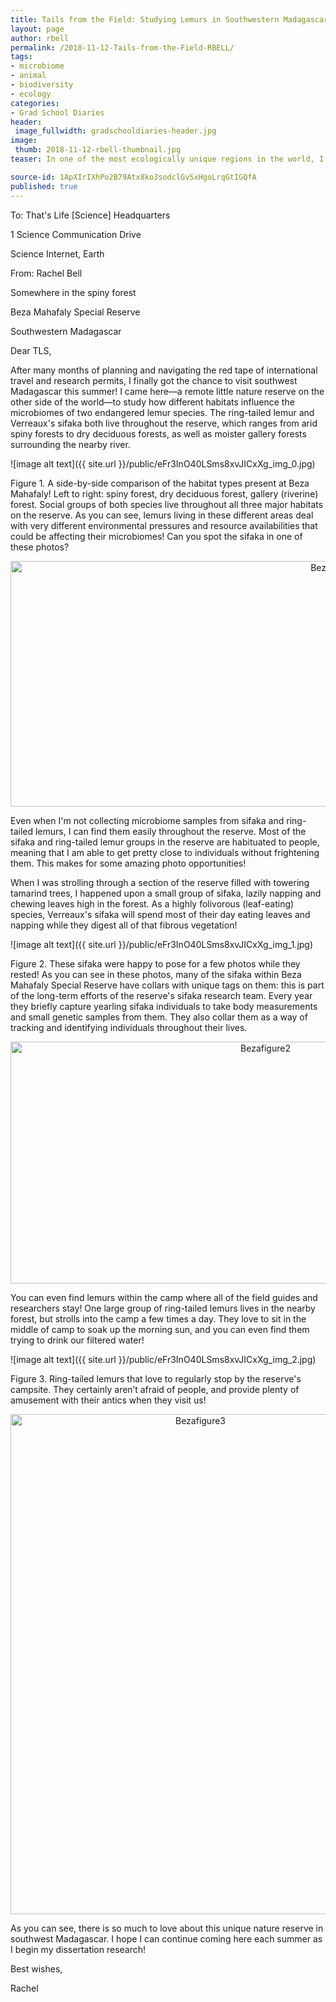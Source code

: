 ```yaml
---
title: Tails from the Field: Studying Lemurs in Southwestern Madagascar
layout: page
author: rbell
permalink: /2018-11-12-Tails-from-the-Field-RBELL/
tags:
- microbiome
- animal
- biodiversity
- ecology
categories:
- Grad School Diaries
header:
 image_fullwidth: gradschooldiaries-header.jpg
image:
 thumb: 2018-11-12-rbell-thumbnail.jpg
teaser: In one of the most ecologically unique regions in the world, I had the chance to get up close and personal with lemurs!

source-id: 1ApXIrIXhPo2B79Atx8ko3sodclGvSxHgoLrqGtIGQfA
published: true
---
```


To: That's Life [Science] Headquarters

1 Science Communication Drive

Science Internet, Earth

From: Rachel Bell

Somewhere in the spiny forest

Beza Mahafaly Special Reserve

Southwestern Madagascar

Dear TLS,

After many months of planning and navigating the red tape of international travel and research permits, I finally got the chance to visit southwest Madagascar this summer! I came here—a remote little nature reserve on the other side of the world—to study how different habitats influence the microbiomes of two endangered lemur species. The ring-tailed lemur and Verreaux's sifaka both live throughout the reserve, which ranges from arid spiny forests to dry deciduous forests, as well as moister gallery forests surrounding the nearby river.

![image alt text]({{ site.url }}/public/eFr3InO40LSms8xvJICxXg_img_0.jpg)

Figure 1. A side-by-side comparison of the habitat types present at Beza Mahafaly! Left to right:  spiny forest, dry deciduous forest, gallery (riverine) forest. Social groups of both species live throughout all three major habitats on the reserve. As you can see, lemurs living in these different areas deal with very different environmental pressures and resource availabilities that could be affecting their microbiomes! Can you spot the sifaka in one of these photos?

<center><a data-flickr-embed="true"  href="https://www.flickr.com/photos/139839751@N06/29351746567/in/dateposted-friend/" title="BezaFigure1"><img src="https://farm2.staticflickr.com/1865/29351746567_1620620576_b.jpg" width="1024" height="393" alt="BezaFigure1"></a><script async src="//embedr.flickr.com/assets/client-code.js" charset="utf-8"></script></center>

Even when I'm not collecting microbiome samples from sifaka and ring-tailed lemurs, I can find them easily throughout the reserve. Most of the sifaka and ring-tailed lemur groups in the reserve are habituated to people, meaning that I am able to get pretty close to individuals without frightening them. This makes for some amazing photo opportunities! 

When I was strolling through a section of the reserve filled with towering tamarind trees, I happened upon a small group of sifaka, lazily napping and chewing leaves high in the forest. As a highly folivorous (leaf-eating) species, Verreaux's sifaka will spend most of their day eating leaves and napping while they digest all of that fibrous vegetation!

![image alt text]({{ site.url }}/public/eFr3InO40LSms8xvJICxXg_img_1.jpg)

Figure 2. These sifaka were happy to pose for a few photos while they rested! As you can see in these photos, many of the sifaka within Beza Mahafaly Special Reserve have collars with unique tags on them: this is part of the long-term efforts of the reserve's sifaka research team. Every year they briefly capture yearling sifaka individuals to take body measurements and small genetic samples from them. They also collar them as a way of tracking and identifying individuals throughout their lives.

<center><a data-flickr-embed="true"  href="https://www.flickr.com/photos/139839751@N06/29351741647/in/dateposted-friend/" title="Bezafigure2"><img src="https://farm2.staticflickr.com/1874/29351741647_1202c935eb_c.jpg" width="800" height="387" alt="Bezafigure2"></a><script async src="//embedr.flickr.com/assets/client-code.js" charset="utf-8"></script></center>

You can even find lemurs within the camp where all of the field guides and researchers stay! One large group of ring-tailed lemurs lives in the nearby forest, but strolls into the camp a few times a day. They love to sit in the middle of camp to soak up the morning sun, and you can even find them trying to drink our filtered water!

![image alt text]({{ site.url }}/public/eFr3InO40LSms8xvJICxXg_img_2.jpg)

Figure 3. Ring-tailed lemurs that love to regularly stop by the reserve's campsite. They certainly aren’t afraid of people, and provide plenty of amusement with their antics when they visit us!

<center><a data-flickr-embed="true"  href="https://www.flickr.com/photos/139839751@N06/29351747417/in/dateposted-friend/" title="Bezafigure3"><img src="https://farm2.staticflickr.com/1848/29351747417_c57c0f5952_c.jpg" width="592" height="800" alt="Bezafigure3"></a><script async src="//embedr.flickr.com/assets/client-code.js" charset="utf-8"></script></center>

As you can see, there is so much to love about this unique nature reserve in southwest Madagascar. I hope I can continue coming here each summer as I begin my dissertation research!

Best wishes,

Rachel

